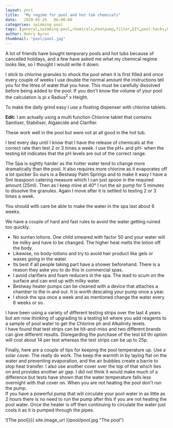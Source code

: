 ```yaml
---
layout: post
title:  "My regime for pool and hot tub chemicals"
date:   2020-05-26   06:00:00
categories: swimming pool
tags: [general,swimming-pool,chemicals,heatpump,filter,DIY,pool-hacks,hot-tub-hacks]
author: Henry Ayres
thumbnail: "pool/pool.jpg"
---
```


A lot of friends have bought temporary pools and hot tubs because of cancelled holidays,
 and a few have asked me what my chemical regime looks like, so I thought I would write it down. 

I stick to chlorine granules to shock the pool when it is first filled and once every couple of weeks I use double 
the normal amount the instructions tell you for the litres of water that you have.  This must be carefully dissolved before being added to the pool.
If you don't know the volume of your pool the calculation is pi x Radius<sup>2</sup> x Height.

To make the daily grind easy I use a floating dispenser with chlorine tablets.  

<strong>Edit:</strong> I am actually using a multi function Chlorine tablet that contains Sanitiser, Stabiliser, Algaecide and Clarifier. 

These work well in the pool but were not at all good in the hot tub.

I test every day until I know that I have the release of chemicals at the correct rate then test 2 or 3 times a week. 
I use the pH+ and pH- when the testing kit indicates that the pH levels are out of the correct range.

The Spa is sightly harder as the hotter water tend to change more dramatically than the pool.
It also requires more chlorine as it evaporates off a lot quicker
So ours is a Bestway Palm Springs and to make it easy I have a 5ml teaspoon catering measure which I can just spoon in the required amount (25ml). 
Then as I keep mine at 40° I run the air pump for 5 minutes to dissolve the granules.
Again I move after it is settled to testing 2 or 3 times a week.

You should with care be able to make the water in the spa last about 6 weeks.  

We have a couple of hard and fast rules to avoid the water getting ruined too quickly.

 - No suntan lotions.  One child smeared with factor 50 and your water will be milky and have to be changed.  The higher heat melts the lotion off the body.
 - Likewise, no body-lotions and try to avoid hair product like gels or waxes going in the water.
 - Its best if all people taking part have a shower beforehand.  There is a reason they aske you to do this in commercial spas.
 - I avoid clarifiers and foam reducers in the spa.  The lead to scum on the surface and can end up with milky water.
 - Bestway heater pumps can be cleaned with a device that attaches a chamber to the in and out. It is worth descaling your pump once a year.
 - I shook the spa once a week and as mentioned change the water every  6 weeks or so.
 
 I have been using a variety of different testing strips over the last 4 years 
 but am now thinking of upgrading to a testing kit where you add reagents to a sample of pool water to get the Chlorine ph and Alkalinity levels.  
 I have found that test strips can be hit-and-miss and two different brands can give different results. 
 Disregarding the purchase of the test kit thi option will cost about 14 per test whereas the test strips can be up to 25p.
 
 Finally, here are a couple of tips for keeping the pool temperature up.
 Use a solar cover.  The really do work.  The keep the warmth in by laying flat on the water and preventing evaporation, and the air bubbles create a barrie to stop heat transfer. 
 I also use another cover over the top of that which ties on and provides another air gap. 
 I did not think it would make much of a difference but tests have shown that the water temperature falls less overnight with that cover on. 
 When you are not heating the pool don't run the pump.  
 If you have a powerful pump that will circulate your pool water in as little as 2 hours there is no need to run the pump after this if you are not heating the pool water.
 Once the heater is off then continuing to circulate the water just cools it as it is pumped through the pipes.
 
 ![The pool]({{ site.image_url }}pool/pool.jpg "The pool")

 